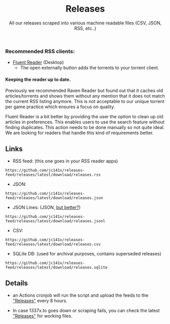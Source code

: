 <div align="center">
  <h1>Releases</h1>
  <p>All our releases scraped into various machine readable files (CSV, JSON, RSS, etc..)</p>
</div>

<br/>

### Recommended RSS clients:
- [Fluent Reader](https://github.com/yang991178/fluent-reader) (Desktop)
  - The open externally button adds the torrents to your torrent client.

#### Keeping the reader up to date.

Previously we recommended Raven Reader but found out that it caches old articles/torrents and shows them without any mention that it does not match the current RSS listing anymore. This is not acceptable to our unique torrent per game practice which ensures a focus on quality.

Fluent Reader is a bit better by providing the user the option to clean up old articles in preferences. This enables users to use the search feature without finding duplicates. This action needs to be done manually so not quite ideal. We are looking for readers that handle this kind of requirements better.

## Links
* RSS feed: (this one goes in your RSS reader apps)
```
https://github.com/jc141x/releases-feed/releases/latest/download/releases.rss
```
* JSON:
```
https://github.com/jc141x/releases-feed/releases/latest/download/releases.json
```
* JSON Lines: (JSON, [but better?](https://jsonlines.org/))
```
https://github.com/jc141x/releases-feed/releases/latest/download/releases.jsonl
```
* CSV:
```
https://github.com/jc141x/releases-feed/releases/latest/download/releases.csv
```
* SQLite DB: (used for archival purposes, contains superseded releases)
```
https://github.com/jc141x/releases-feed/releases/latest/download/releases.sqlite
```

## Details

* an Actions cronjob will run the script and upload the feeds to the ["Releases"][releases] every 8 hours.

* In case 1337x.to goes down or scraping fails, you can check the latest ["Releases"][releases] for working files.

[releases]: https://github.com/jc141x/releases-feed/releases/latest
